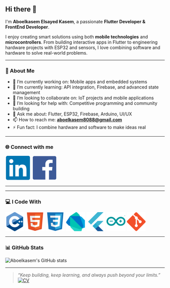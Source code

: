 ## Hi there 👋

I'm **Aboelkasem Elsayed Kasem**, a passionate **Flutter Developer & FrontEnd Developer**.

I enjoy creating smart solutions using both **mobile technologies** and **microcontrollers**. From building interactive apps in Flutter to engineering hardware projects with ESP32 and sensors, I love combining software and hardware to solve real-world problems.

---

### 🚀 About Me

- 🔭 I’m currently working on: Mobile apps and embedded systems
- 🌱 I’m currently learning: API integration, Firebase, and advanced state management
- 👯 I’m looking to collaborate on: IoT projects and mobile applications
- 🤔 I’m looking for help with: Competitive programming and community building
- 💬 Ask me about: Flutter, ESP32, Firebase, Arduino, UI/UX
- 📫 How to reach me: **[aboelkasem8088@gmail.com](mailto:aboelkasem8088@gmail.com)**
- ⚡ Fun fact: I combine hardware and software to make ideas real

---

### 🌐 Connect with me

[<img src="https://github.com/devicons/devicon/blob/master/icons/linkedin/linkedin-original.svg" alt="LinkedIn" width="80" height="80"/>](https://www.linkedin.com/in/a-e-kasem/)
[<img src="https://github.com/devicons/devicon/blob/master/icons/facebook/facebook-original.svg" alt="Facebook" width="80" height="80"/>](https://www.facebook.com/aboelkasem.elsayed)

---

---

### 💻 I Code With

<p align="left">
  <img src="https://github.com/devicons/devicon/blob/master/icons/cplusplus/cplusplus-original.svg" alt="C++" width="60" height="60"/>
  <img src="https://raw.githubusercontent.com/devicons/devicon/master/icons/html5/html5-original.svg" alt="HTML5" width="60" height="60"/>
  <img src="https://raw.githubusercontent.com/devicons/devicon/master/icons/css3/css3-original.svg" alt="CSS3" width="60" height="60"/>
  <img src="https://github.com/devicons/devicon/blob/master/icons/dart/dart-original.svg" alt="Dart" width="60" height="60"/>
  <img src="https://github.com/devicons/devicon/blob/master/icons/flutter/flutter-original.svg" alt="Flutter" width="60" height="60"/>
  <img src="https://github.com/devicons/devicon/blob/master/icons/arduino/arduino-original.svg" alt="Arduino" width="60" height="60"/>
  <img src="https://github.com/devicons/devicon/blob/master/icons/git/git-original.svg" alt="Git" width="60" height="60"/>
</p>


---

### 📊 GitHub Stats

![Aboelkasem's GitHub stats](https://github-readme-stats.vercel.app/api?username=a-e-kasem&show_icons=true&theme=default)

---

> _“Keep building, keep learning, and always push beyond your limits.”_
> [![CV](https://img.shields.io/badge/-MY%20Curriculum%20Vitae-purple?style=flat&logo=readthedocs&logoColor=white)](https://drive.google.com/file/d/1jFRWDDc5p0PIyryCJugQTEFxyym3AhTI/view?usp=sharing)

